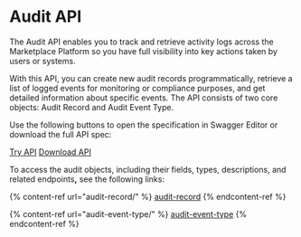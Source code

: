 # Audit API

The Audit API enables you to track and retrieve activity logs across the Marketplace Platform so you have full visibility into key actions taken by users or systems.

With this API, you can create new audit records programmatically, retrieve a list of logged events for monitoring or compliance purposes, and get detailed information about specific events. The API consists of two core objects: Audit Record and Audit Event Type.&#x20;

Use the following buttons to open the specification in Swagger Editor or download the full API spec:

<a href="https://editor-next.swagger.io/?url=https://api.platform.softwareone.com/public/v1/audit/openapi.json" class="button primary" data-icon="up-right-from-square">Try API</a>  <a href="https://api.platform.softwareone.com/public/v1/audit/openapi.json" class="button secondary" data-icon="arrow-down">Download API</a>

To access the audit objects, including their fields, types, descriptions, and related endpoint&#x73;**,** see the following links:

{% content-ref url="audit-record/" %}
[audit-record](audit-record/)
{% endcontent-ref %}

{% content-ref url="audit-event-type/" %}
[audit-event-type](audit-event-type/)
{% endcontent-ref %}
